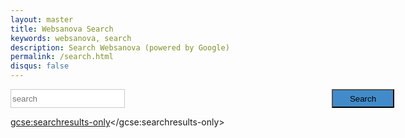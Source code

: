 ```yaml
---
layout: master
title: Websanova Search
keywords: websanova, search
description: Search Websanova (powered by Google)
permalink: /search.html
disqus: false
---
```


<style>
    form {position: relative; width: 100%; padding-right: 110px;}
    #search input { border: solid #cacaca 1px;}
    #search button {position:absolute; right: 0px; top: 0px; background-color: #428bca; width: 100px;}
    #search input,
    #search button {
        height: 30px;
    }
</style>

<form id="search" action="/search">
    <input name="q" type="text" placeholder="search" />
    <button type="submit">Search</button>
</form>

<script>
  (function() {
    var cx = '017644839775759296827:rpwkqyb7abs';
    var gcse = document.createElement('script');
    gcse.type = 'text/javascript';
    gcse.async = true;
    gcse.src = (document.location.protocol == 'https:' ? 'https:' : 'http:') +
        '//cse.google.com/cse.js?cx=' + cx;
    var s = document.getElementsByTagName('script')[0];
    s.parentNode.insertBefore(gcse, s);
  })();
</script>
<gcse:searchresults-only></gcse:searchresults-only>